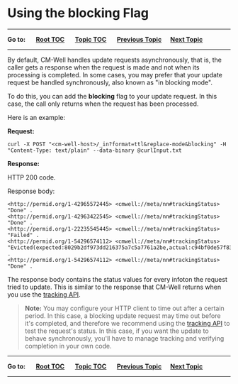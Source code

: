 # Using the blocking Flag

----

**Go to:** &nbsp;&nbsp;&nbsp;&nbsp; [**Root TOC**](CM-Well.RootTOC.md) &nbsp;&nbsp;&nbsp;&nbsp; [**Topic TOC**](API.TOC.md) &nbsp;&nbsp;&nbsp;&nbsp; [**Previous Topic**](API.UsingTheWith-deletedFlag.md)&nbsp;&nbsp;&nbsp;&nbsp; [**Next Topic**](API.UsingConditionalUpdates.md)  

----

By default, CM-Well handles update requests asynchronously, that is, the caller gets a response when the request is made and not when its processing is completed. In some cases, you may prefer that your update request be handled synchronously, also known as "in blocking mode". 

To do this, you can add the **blocking** flag to your update request. In this case, the call only returns when the request has been processed.

Here is an example:

**Request:**

    curl -X POST "<cm-well-host>/_in?format=ttl&replace-mode&blocking" -H "Content-Type: text/plain" --data-binary @curlInput.txt

**Response:**

HTTP 200 code.

Response body:

    <http://permid.org/1-42965572445> <cmwell://meta/nn#trackingStatus> "Done" .
    <http://permid.org/1-42963422545> <cmwell://meta/nn#trackingStatus> "Done" .
    <http://permid.org/1-22235545445> <cmwell://meta/nn#trackingStatus> "Failed" .
    <http://permid.org/1-54296574112> <cmwell://meta/nn#trackingStatus> "Evicted(expected:8029b2df973dd216375a7c5a7761a2be,actual:c94bf0de57f83874a6bb5983bdef4b8d)" .
    <http://permid.org/1-54296574112> <cmwell://meta/nn#trackingStatus> "Done" .

The response body contains the status values for every infoton the request tried to update.
This is similar to the response that CM-Well returns when you use the [tracking API](API.Update.TrackUpdates.md). 

>**Note:** You may configure your HTTP client to time out after a certain period.
>In this case, a blocking update request may time out before it's completed, 
>and therefore we recommend using the [tracking API](API.Update.TrackUpdates.md) to test the request's status.
>In this case, if you want the update to behave synchronously, you'll have to manage 
>tracking and verifying completion in your own code.

----

**Go to:** &nbsp;&nbsp;&nbsp;&nbsp; [**Root TOC**](CM-Well.RootTOC.md) &nbsp;&nbsp;&nbsp;&nbsp; [**Topic TOC**](API.TOC.md) &nbsp;&nbsp;&nbsp;&nbsp; [**Previous Topic**](API.UsingTheWith-deletedFlag.md)&nbsp;&nbsp;&nbsp;&nbsp; [**Next Topic**](API.UsingConditionalUpdates.md)  

----